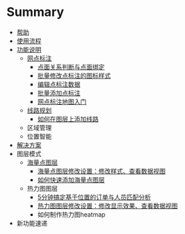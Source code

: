 # Summary

* [帮助](README.md)
* [使用流程](shi_yong_liu_cheng.md)
* [功能说明](chapter1.md)
   * [网点标注](网点标注|地图无忧—小百科)
       * [点面关系判断与点面绑定](dian_mian_guan_xi_pan_duan_yu_dian_mian_bang_ding.md)
       * [批量修改点标注的图标样式](pi_liang_xiu_gai_dian_biao_zhu_de_tu_biao_yang_shi.md)
       * [编辑点标注数据](bian_ji_dian_biao_zhu_shu_ju.md)
       * [批量添加点标注](pi_liang_tian_jia_dian_biao_zhu.md)
       * [网点标注地图入门](wang_dian_biao_zhu_di_tu_ru_men.md)
   * [线路规划](xian_lu_gui_hua.md)
       * [如何在图层上添加线路](ru_he_zai_tu_ceng_shang_tian_jia_xian_lu.md)
   * 区域管理
   * 位置智能
* [解决方案](jie_jue_fang_an.md)
* 图层模式
   * [海量点图层](hai_liang_dian_tu_ceng.md)
       * [海量点图层修改设置：修改样式、查看数据视图](hai_liang_dian_tu_ceng_xiu_gai_she_zhi_ff1a_xiu_gai_yang_shi_3001_cha_kan_shu_ju_shi_tu.md)
       * [如何快速添加海量点图层](ru_he_kuai_su_tian_jia_hai_liang_dian_tu_ceng.md)
   * 热力图图层
       * [5分钟搞定基于位置的订单与人员匹配分析](5fen_zhong_gao_ding_ji_yu_wei_zhi_de_ding_dan_yu_ren_yuan_pi_pei_fen_xi.md)
       * [热力图图层修改设置：修改显示效果、查看数据视图](re_li_tu_tu_ceng_xiu_gai_she_zhi_ff1a_xiu_gai_xian_shi_xiao_guo_3001_cha_kan_shu_ju_shi_tu.md)
       * 如何制作热力图heatmap
* 新功能速递

